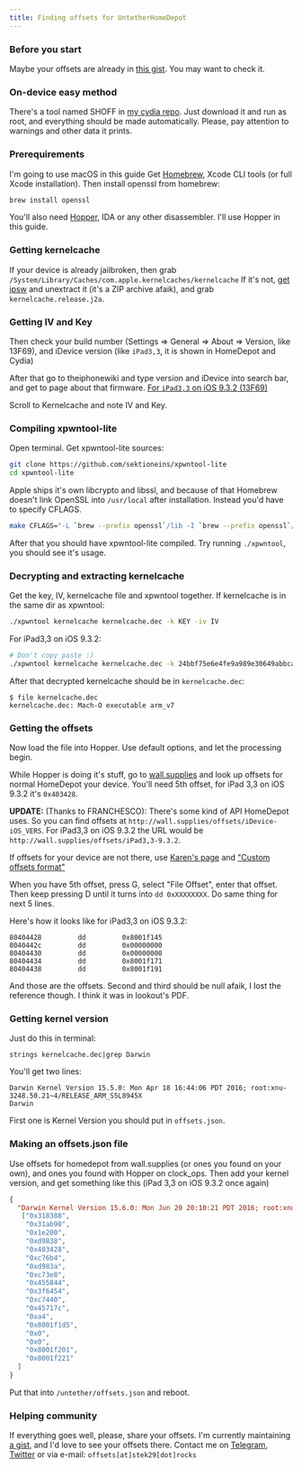 ```yaml
---
title: Finding offsets for UntetherHomeDepot
---
```


### Before you start
Maybe your offsets are already in [this gist](https://gist.github.com/stek29/52b14b851089895fa66fde383d1bdbe5). You may want to check it.

### On-device easy method
There's a tool named SHOFF in [my cydia repo](https://stek29.rocks/cyrepo). 
Just download it and run as root, and everything should be made automatically.
Please, pay attention to warnings and other data it prints.

### Prerequirements
I'm going to use macOS in this guide
Get [Homebrew](https://brew.sh), Xcode CLI tools (or full Xcode installation).
Then install openssl from homebrew:

```sh
brew install openssl
```

You'll also need [Hopper](https://www.hopperapp.com/), IDA or any other disassembler. I'll use Hopper in this guide.

### Getting kernelcache
If your device is already jailbroken, then grab `/System/Library/Caches/com.apple.kernelcaches/kernelcache`
If it's not, [get ipsw](https://ipsw.me/) and unextract it (it's a ZIP archive afaik), and grab `kernelcache.release.j2a`.

### Getting IV and Key
Then check your build number (Settings => General => About => Version, like 13F69), and iDevice version (like `iPad3,3`, it is shown in HomeDepot and Cydia)

After that go to theiphonewiki and type version and iDevice into search bar, and get to page about that firmware.
[For `iPad3,3` on iOS 9.3.2 (13F69)](https://www.theiphonewiki.com/wiki/Frisco_13F69_(iPad3,3))

Scroll to Kernelcache and note IV and Key.

### Compiling xpwntool-lite
Open terminal. Get xpwntool-lite sources:

```sh
git clone https://github.com/sektioneins/xpwntool-lite
cd xpwntool-lite
```

Apple ships it's own libcrypto and libssl, and because of that Homebrew doesn't link OpenSSL into `/usr/local` after installation. Instead you'd have to specify CFLAGS.

```sh
make CFLAGS="-L `brew --prefix openssl`/lib -I `brew --prefix openssl`/include"
```

After that you should have xpwntool-lite compiled. Try running `./xpwntool`, you should see it's usage.

### Decrypting and extracting kernelcache
Get the key, IV, kernelcache file and xpwntool together.
If kernelcache is in the same dir as xpwntool:

```sh
./xpwntool kernelcache kernelcache.dec -k KEY -iv IV
```

For iPad3,3 on iOS 9.3.2:

```sh
# Don't copy paste :)
./xpwntool kernelcache kernelcache.dec -k 24bbf75e6e4fe9a989e30649abbcab6dacb0b669f95574cd44d9ef0264d9d85d -iv f920a49fc62c38a8a373fce65f060170
```

After that decrypted kernelcache should be in `kernelcache.dec`:

```
$ file kernelcache.dec
kernelcache.dec: Mach-O executable arm_v7
```

### Getting the offsets
Now load the file into Hopper. Use default options, and let the processing begin. 

While Hopper is doing it's stuff, go to [wall.supplies](http://wall.supplies/offsets.html) and look up offsets for normal HomeDepot your device.
You'll need 5th offset, for iPad 3,3 on iOS 9.3.2 it's `0x403428`.

**UPDATE:** (Thanks to FRANCHESCO): There's some kind of API HomeDepot uses. So you can find offsets at `http://wall.supplies/offsets/iDevice-iOS_VERS`. For iPad3,3 on iOS 9.3.2 the URL would be `http://wall.supplies/offsets/iPad3,3-9.3.2`.

If offsets for your device are not there, use [Karen's page](https://angelxwind.net/?page/trident-address-tutorial) and ["Custom offsets format"](http://wall.supplies/offsets.html)

When you have 5th offset, press G, select "File Offset", enter that offset.
Then keep pressing D until it turns into `dd 0xXXXXXXXX`. Do same thing for next 5 lines.

Here's how it looks like for iPad3,3 on iOS 9.3.2:

```
80404428         dd         0x8001f145
8040442c         dd         0x00000000
80404430         dd         0x00000000
80404434         dd         0x8001f171
80404438         dd         0x8001f191
```

And those are the offsets.
Second and third should be null afaik, I lost the reference though. I think it was in lookout's PDF.

### Getting kernel version
Just do this in terminal:

```
strings kernelcache.dec|grep Darwin
```

You'll get two lines:
```
Darwin Kernel Version 15.5.0: Mon Apr 18 16:44:06 PDT 2016; root:xnu-3248.50.21~4/RELEASE_ARM_S5L8945X
Darwin
```

First one is Kernel Version you should put in `offsets.json`.

### Making an offsets.json file
Use offsets for homedepot from wall.supplies (or ones you found on your own), and ones you found with Hopper on clock_ops.
Then add your kernel version, and get something like this (iPad 3,3 on iOS 9.3.2 once again)

```json
{
  "Darwin Kernel Version 15.6.0: Mon Jun 20 20:10:21 PDT 2016; root:xnu-3248.60.9~1/RELEASE_ARM_S5L8940X":
   ["0x318388",
    "0x31ab90",
    "0x1e200",
    "0xd9838",
    "0x403428",
    "0xc76b4",
    "0xd983a",
    "0xc73e8",
    "0x455844",
    "0x3f6454",
    "0xc7440",
    "0x45717c",
    "0xa4",
    "0x8001f1d5",
    "0x0",
    "0x0",
    "0x8001f201",
    "0x8001f221"
  ]
}
```

Put that into `/untether/offsets.json` and reboot.

### Helping community
If everything goes well, please, share your offsets. 
I'm currently maintaining [a gist](https://gist.github.com/stek29/52b14b851089895fa66fde383d1bdbe5), and I'd love to see your offsets there.
Contact me on [Telegram](https://t.me/stek29), [Twitter](https://twitter.com/stek29) or via e-mail: `offsets[at]stek29[dot]rocks`
